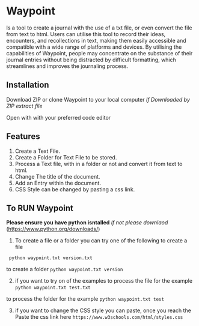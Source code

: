 # Waypoint
Is a tool to create a journal with the use of a txt file, or even convert the file from text to html. Users can utilise this tool to record their ideas, encounters, and recollections in  text, making them easily accessible and compatible with a wide range of platforms and devices. By utilising the capabilities of Waypoint, people may concentrate on the substance of their journal entries without being distracted by difficult formatting, which streamlines and improves the journaling process.


## Installation
Download ZIP or clone Waypoint to your local computer
*If Downloaded by ZIP extract file*

Open with with your preferred code editor

## Features

1. Create a Text File.
2. Create a Folder for Text File to be stored.
3. Process a Text file, with in a folder or not and convert it from text to html.
4. Change The title of the document.
5. Add an Entry within the document.
6. CSS Style can be changed by pasting a css link.


## To RUN Waypoint
**Please ensure you have python isntalled**
*if not please downlaod* (https://www.python.org/downloads/)

1. To create a file or a folder you can try one of the following
to create a file

``` python waypoint.txt version.txt```

to create a folder
``` python waypoint.txt version ```

2. if you want to try on of the examples
to process the file for the example
```python waypoint.txt test.txt```

to process the folder for the example
```python waypoint.txt test```

3. if you want to change the CSS style you can paste, once you reach the Paste the css link here
`https://www.w3schools.com/html/styles.css`

